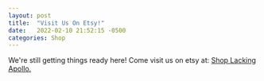 ```yaml
---
layout: post
title:  "Visit Us On Etsy!"
date:   2022-02-10 21:52:15 -0500
categories: Shop
---
```

We're still getting things ready here! Come visit us on etsy at:
<a href="https://www.etsy.com/shop/LackingApolloVA">Shop Lacking Apollo.</a>